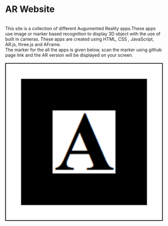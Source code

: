 # AR Website
<br>
This site is a collection of different Augumented Reality apps.These apps use image or marker based recognition to display 3D object with the use of built in cameras. These apps are created using HTML, CSS , JavaScript, AR.js, three.js and AFrame.
<br>
The marker for the all the apps is given below, scan the marker using github page link and the AR version will be displayed on your screen.
<br>
<br>
<img src="letterA.png">